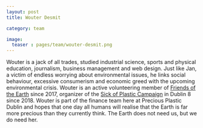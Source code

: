 ```yaml
---
layout: post
title: Wouter Desmit

category: team

image:
  teaser : pages/team/wouter-desmit.png
---
```


Wouter is a jack of all trades, studied industrial science, sports and physical education, journalism, business management and web design. Just like Jan, a victim of endless worrying about environmental issues, he links social behaviour, excessive consumerism and economic greed with the upcoming environmental crisis. Wouter is an active volunteering member of [Friends of the Earth](https://www.foe.ie/) since 2017, organizer of the [Sick of Plastic Campaign](https://www.changex.org/ie/sickofplastic) in Dublin 8 since 2018. Wouter is part of the finance team here at Precious Plastic Dublin and hopes that one day all humans will realise that the Earth is far more precious than they currently think. The Earth does not need us, but we do need her.

